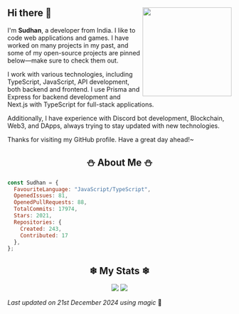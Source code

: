 ## Hi there 👋 <img align="right" src="https://avatars.githubusercontent.com/u/55418697?v=4" width="200" />
I'm **Sudhan**, a developer from India. I like to code web applications and games. I have worked on many projects in my past, and some of my open-source projects are pinned below—make sure to check them out.

I work with various technologies, including TypeScript, JavaScript, API development, both backend and frontend. I use Prisma and Express for backend development and Next.js with TypeScript for full-stack applications. 

Additionally, I have experience with Discord bot development, Blockchain, Web3, and DApps, always trying to stay updated with new technologies.

Thanks for visiting my GitHub profile. Have a great day ahead!~

<h2 align="center"> ⛄ About Me ⛄</h2>

```js
const Sudhan = {
  FavouriteLanguage: "JavaScript/TypeScript",
  OpenedIssues: 81,
  OpenedPullRequests: 88,
  TotalCommits: 17974,
  Stars: 2021,
  Repositories: {
    Created: 243,
    Contributed: 17
  },
};
```

<h2 align="center"> ❄ My Stats ❄</h2>
<p align="center">
  <img src="https://github-readme-streak-stats.herokuapp.com/?user=SudhanPlayz&theme=tokyonight">
  <img src="https://github-readme-stats.vercel.app/api?username=SudhanPlayz&theme=tokyonight&count_private=true&show_icons=true&include_all_commits=true">
</p>
<!-- Last updated on Sat Dec 21 2024 12:30:29 GMT+0000 (Coordinated Universal Time) ;-;-->
<i>Last updated on 21st December 2024 using magic</i> 🎄 